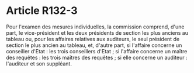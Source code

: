 # Article R132-3

Pour l'examen des mesures individuelles, la commission comprend, d'une part, le vice-président et les deux présidents de section les plus anciens au tableau ou, pour les affaires relatives aux auditeurs, le seul président de section le plus ancien au tableau, et, d'autre part, si l'affaire concerne un conseiller d'Etat : les trois conseillers d'Etat ; si l'affaire concerne un maître des requêtes : les trois maîtres des requêtes ; si elle concerne un auditeur : l'auditeur et son suppléant.
